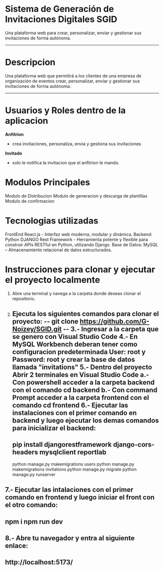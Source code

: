 # Sistema de Generación de Invitaciones Digitales SGID 
Una plataforma web para crear, personalizar, enviar y gestionar sus invitaciones de forma autónoma.

---

# Descripcion
Una plataforma web que permitirá a los clientes de una empresa de organización de eventos crear, personalizar, enviar y gestionar sus invitaciones de forma autónoma.

---

# Usuarios y Roles dentro de la aplicacion
**Anfitrion**
- crea invitaciones, personaliza, envia y gestiona sus invitaciones

**Invitado**
- solo le notifica la invitacion que el anfitrion le mando.

# Modulos Principales
Modulo de Distribucion
Modulo de generacion y descarga de plantillas
Modulo de confirmacion

# Tecnologias utilizadas
FrontEnd React.js - Interfaz web moderna, modular y dinámica.
Backend: Python DJANGO Rest Framework - Herramienta potente y flexible para construir APIs RESTful en Python, utilizando Django.
Base de Datos: MySQL – Almacenamiento relacional de datos estructurados.

# Instrucciones para clonar y ejecutar el proyecto localmente
1. Abre una terminal y navega a la carpeta donde deseas clonar el repositorio.
2. Ejecuta los siguientes comandos para clonar el proyecto:
  --
  git clone https://github.com/G-Noizey/SGID.git
  --
3.- Ingresar a la carpeta que se genero con Visual Studio Code
4.- En MySQL Workbench deberan tener como configuracion predeterminada User: root y Password: root y crear la base de datos llamada "invitations"
5.- Dentro del proyecto Abrir 2 terminales en Visual Studio Code
   a.- Con powershell acceder a la carpeta backend con el comando
   cd backend
   b.- Con command Prompt acceder a la carpeta frontend con el comando
   cd frontend
6.- Ejecutar las instalaciones con el primer comando en backend y luego ejecutar los demas comandos para inicializar el backend:
   --
   pip install djangorestframework django-cors-headers mysqlclient reportlab
   --
   python manage.py makemigrations users
   python manage.py makemigrations invitations
   python manage.py migrate
   python manage.py runserver
  
7.- Ejecutar las intalaciones con el primer comando en frontend y luego iniciar el front con el otro comando:
  --
  npm i
  npm run dev
  --
8.- Abre tu navegador y entra al siguiente enlace:
  --
  http://localhost:5173/
  --

   
